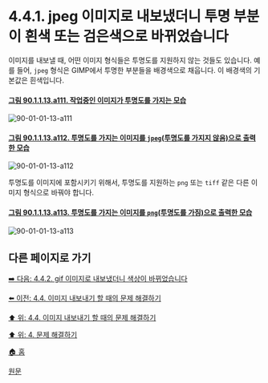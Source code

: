 # 4.4.1. jpeg 이미지로 내보냈더니 투명 부분이 흰색 또는 검은색으로 바뀌었습니다

이미지를 내보낼 때, 어떤 이미지 형식들은 투명도를 지원하지 않는 것들도 있습니다. 예를 들어, `jpeg` 형식은 GIMP에서 투명한 부분들을 배경색으로 채웁니다. 이 배경색의 기본값은 흰색입니다.

<a id="90-01-01-13-a111"></a>

#### [그림 90.1.1.13.a111. 작업중인 이미지가 투명도를 가지는 모습](./90-01-01-13-export_as.md#90-01-01-13-a111)
![90-01-01-13-a111](https://github.com/wonder13662/gimp/assets/15767104/20997fbf-1d29-4bf7-86eb-ae8b63ef79d4#90-01-01-13-a111)

<a id="90-01-01-13-a112"></a>

#### [그림 90.1.1.13.a112. 투명도를 가지는 이미지를 `jpeg`(투명도를 가지지 않음)으로 출력한 모습](./90-01-01-13-export_as.md#90-01-01-13-a112)
![90-01-01-13-a112](https://github.com/wonder13662/gimp/assets/15767104/cec22f48-e277-457d-b9dd-70caa00f3786)

투명도를 이미지에 포함시키기 위해서, 투명도를 지원하는 `png` 또는 `tiff` 같은 다른 이미지 형식으로 바꿔야 합니다.

<a id="90-01-01-13-a113"></a>

#### [그림 90.1.1.13.a113. 투명도를 가지는 이미지를 `png`(투명도를 가짐)으로 출력한 모습](./90-01-01-13-export_as.md#90-01-01-13-a113)
![90-01-01-13-a113](https://github.com/wonder13662/gimp/assets/15767104/bfe00d75-1ed7-4f80-b9ae-b48b99f91cb4)

## 다른 페이지로 가기

[➡️ 다음: 4.4.2. gif 이미지로 내보냈더니 색상이 바뀌었습니다](./04-04-02-i-am-exporting-to-a-gif-image-and-the-colors-changed.md)

[⬅️ 이전: 4.4. 이미지 내보내기 할 때의 문제 해결하기](./04-04-00-how-to-fix-problems-exporting-images.md)

[⬆️ 위: 4.4. 이미지 내보내기 할 때의 문제 해결하기](./04-04-00-how-to-fix-problems-exporting-images.md)

[⬆️ 위: 4. 문제 해결하기](./04-00-what-to-do-if-you-are-stuck.md)

[🏠 홈](./00-home.md)

[원문](https://docs.gimp.org/2.10/ko/gimp-using-getting-unstuck-export.html)
